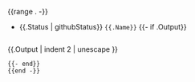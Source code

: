 {{range . -}}
* {{.Status | githubStatus}} `{{.Name}}`
  {{- if .Output}}
  ```text
{{.Output | indent 2 | unescape }}
  ```
  {{- end}}
{{end -}}
